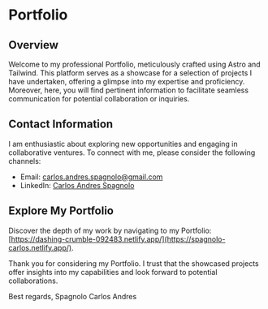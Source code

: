 # Portfolio

## Overview

Welcome to my professional Portfolio, meticulously crafted using Astro and Tailwind. This platform serves as a showcase for a selection of projects I have undertaken, offering a glimpse into my expertise and proficiency. Moreover, here, you will find pertinent information to facilitate seamless communication for potential collaboration or inquiries.

## Contact Information

I am enthusiastic about exploring new opportunities and engaging in collaborative ventures. To connect with me, please consider the following channels:

- Email: [carlos.andres.spagnolo@gmail.com](mailto:your.email@gmail.com)
- LinkedIn: [Carlos Andres Spagnolo](https://www.linkedin.com/in/carlos-spagnolo-andres/)

## Explore My Portfolio

Discover the depth of my work by navigating to my Portfolio:
[https://dashing-crumble-092483.netlify.app/](https://spagnolo-carlos.netlify.app/).

Thank you for considering my Portfolio. I trust that the showcased projects offer insights into my capabilities and look forward to potential collaborations.

Best regards,
Spagnolo Carlos Andres
